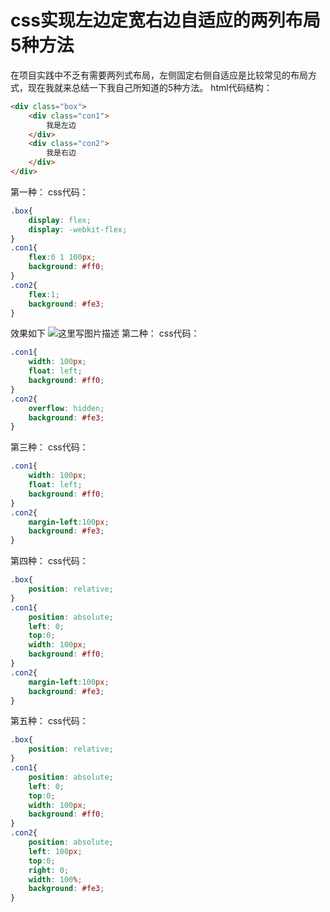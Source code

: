 # css实现左边定宽右边自适应的两列布局5种方法


在项目实践中不乏有需要两列式布局，左侧固定右侧自适应是比较常见的布局方式，现在我就来总结一下我自己所知道的5种方法。
html代码结构：

```html
<div class="box">
	<div class="con1">
		我是左边
	</div>
	<div class="con2">
		我是右边
	</div>
</div>
```
第一种：
css代码：

```css
.box{
	display: flex;
	display: -webkit-flex;
}
.con1{
	flex:0 1 100px;
	background: #ff0;
}
.con2{
	flex:1;
	background: #fe3;
}
```
效果如下
![这里写图片描述](https://s3.qiufengh.com/blog/1579506284786.png)
第二种：
css代码：

```css
.con1{
	width: 100px;
	float: left;
	background: #ff0;
}
.con2{
	overflow: hidden;
	background: #fe3;
}
```
第三种：
css代码：

```css
.con1{
	width: 100px;
	float: left;
	background: #ff0;
}
.con2{
	margin-left:100px;
	background: #fe3;
}
```
第四种：
css代码：

```css
.box{
	position: relative;
}
.con1{
	position: absolute;
	left: 0;
	top:0;
	width: 100px;
	background: #ff0;
}
.con2{
	margin-left:100px;
	background: #fe3;
}
```
第五种：
css代码：

```css
.box{
	position: relative;
}
.con1{
	position: absolute;
	left: 0;
	top:0;
	width: 100px;
	background: #ff0;
}
.con2{
	position: absolute;
	left: 100px;
	top:0;
	right: 0;
	width: 100%;
	background: #fe3;
}
```